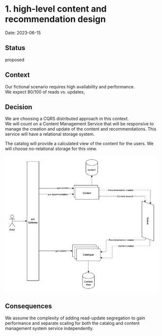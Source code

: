 # 1. high-level content and recommendation design

Date: 2023-06-15

## Status

proposed

## Context

Our fictional scenario requires high availability and performance.  
We expect 80/100 of reads vs. updates,

## Decision

We are choosing a CQRS distributed approach in this context.  
We will count on a Content Management Service that will be responsive to manage the creation and update of the content and recommendations. This service will have a relational storage system.

The catalog will provide a calculated view of the content for the users. We will choose no-relational storage for this view.

![](../diagrams/adr0001.png)

## Consequences

We assume the complexity of adding read-update segregation to gain performance and separate scaling for both the catalog and content management system service independently.